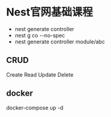 # Nest官网基础课程

- nest generate controller
- nest g co --no-spec
- nest generate controller module/abc

## CRUD

Create Read Update Delete

## docker

docker-compose up -d

